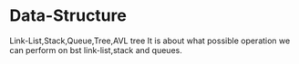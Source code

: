# Data-Structure
Link-List,Stack,Queue,Tree,AVL tree
It is about what possible operation we can perform on bst link-list,stack and queues.
